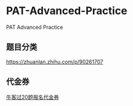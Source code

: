 # PAT-Advanced-Practice
PAT Advanced Practice

## 题目分类
https://zhuanlan.zhihu.com/p/90261707

## 代金券
[牛客过20题报名代金券](https://www.nowcoder.com/pat)